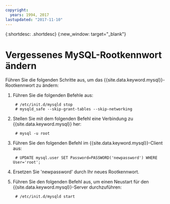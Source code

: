 ```yaml
---
copyright:
  years: 1994, 2017
lastupdated: "2017-11-10"
---
```


{:shortdesc: .shortdesc}
{:new_window: target="_blank"}

# Vergessenes MySQL-Rootkennwort ändern

Führen Sie die folgenden Schritte aus, um das {{site.data.keyword.mysql}}-Rootkennwort zu ändern: 

1. Führen Sie die folgenden Befehle aus:

        # /etc/init.d/mysqld stop
        # mysqld_safe --skip-grant-tables --skip-networking

2. Stellen Sie mit dem folgenden Befehl eine Verbindung zu {{site.data.keyword.mysql}} her:

        # mysql -u root

3. Führen Sie den folgenden Befehl im {{site.data.keyword.mysql}}-Client aus:

        # UPDATE mysql.user SET Password=PASSWORD('newpassword') WHERE User='root';

4. Ersetzen Sie 'newpassword' durch Ihr neues Rootkennwort.

5. Führen Sie den folgenden Befehl aus, um einen Neustart für den {{site.data.keyword.mysql}}-Server durchzuführen:

        # /etc/init.d/mysqld start
